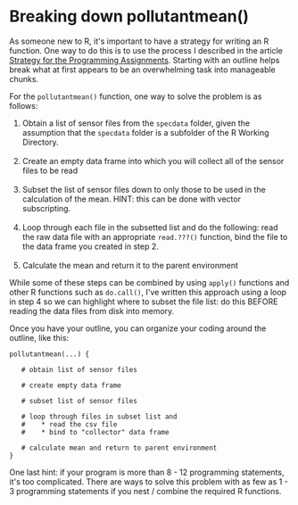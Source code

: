 # Breaking down pollutantmean()

As someone new to R, it's important to have a strategy for writing an R function. One way to do this is to use the process I described in the article [Strategy for the Programming Assignments](https://github.com/lgreski/datasciencectacontent/blob/master/markdown/makeItRun.md).  Starting with an outline helps break what at first appears to be an overwhelming task into manageable chunks.

For the `pollutantmean()` function, one way to solve the problem is as follows:

1. Obtain a list of sensor files from the `specdata` folder, given the assumption that the `specdata` folder is a subfolder of the R Working Directory.<br><br>
2. Create an empty data frame into which you will collect all of the sensor files to be read<br><br>
3. Subset the list of sensor files down to only those to be used in the calculation of the mean. HINT: this can be done with vector subscripting.<br><br>
4. Loop through each file in the subsetted list and do the following: read the raw data file with an appropriate `read.???()` function, bind the file to the data frame you created in step 2.<br><br>
5. Calculate the mean and return it to the parent environment

While some of these steps can be combined by using `apply()` functions and other R functions such as `do.call()`, I've written this approach using a loop in step 4 so we can highlight where to subset the file list: do this BEFORE reading the data files from disk into memory.

Once you have your outline, you can organize your coding around the outline, like this:

    pollutantmean(...) {

       # obtain list of sensor files

       # create empty data frame

       # subset list of sensor files

       # loop through files in subset list and
       #    * read the csv file
       #    * bind to "collector" data frame

       # calculate mean and return to parent environment
    }

One last hint: if your program is more than 8 - 12 programming statements, it's too complicated. There are ways to solve this problem with as few as 1 - 3 programming statements if you nest / combine the required R functions.
